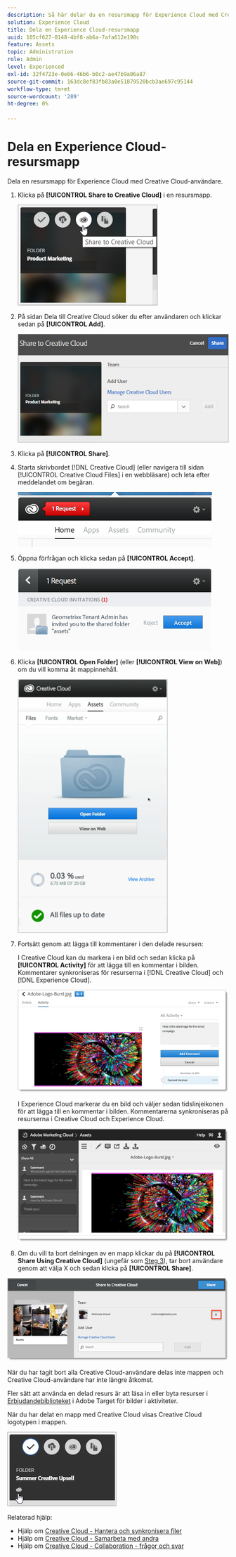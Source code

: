 ```yaml
---
description: Så här delar du en resursmapp för Experience Cloud med Creative Cloud-användare.
solution: Experience Cloud
title: Dela en Experience Cloud-resursmapp
uuid: 105cf627-0148-4bf8-ab6a-7afa612e198c
feature: Assets
topic: Administration
role: Admin
level: Experienced
exl-id: 32f4723e-0e66-46b6-b0c2-ae47b9a06a87
source-git-commit: 163dc8ef83fb83a0e51879520bcb3ae697c95144
workflow-type: tm+mt
source-wordcount: '289'
ht-degree: 0%

---
```


# Dela en Experience Cloud-resursmapp

Dela en resursmapp för Experience Cloud med Creative Cloud-användare.

1. Klicka på **[!UICONTROL Share to Creative Cloud]** i en resursmapp.

   ![Dela till Creative Cloud](../../assets/asset-share-cc.png)
1. På sidan Dela till Creative Cloud söker du efter användaren och klickar sedan på **[!UICONTROL Add]**.

   ![Lägg till en Creative Cloud-användare](../../assets/asset-share-cc-page.png)

1. Klicka på **[!UICONTROL Share]**.
1. Starta skrivbordet [!DNL Creative Cloud] (eller navigera till sidan [!UICONTROL Creative Cloud Files] i en webbläsare) och leta efter meddelandet om begäran.

   ![Begär meddelande](../../assets/cc_share_request.png)
1. Öppna förfrågan och klicka sedan på **[!UICONTROL Accept]**.

   ![Godkänn begäran](../../assets/cc_share_accept.png)
1. Klicka **[!UICONTROL Open Folder]** (eller **[!UICONTROL View on Web]**) om du vill komma åt mappinnehåll.

   ![Visa på webben](../../assets/creative_cloud_open_folder.png)
1. Fortsätt genom att lägga till kommentarer i den delade resursen:

   I Creative Cloud kan du markera i en bild och sedan klicka på **[!UICONTROL Activity]** för att lägga till en kommentar i bilden. Kommentarer synkroniseras för resurserna i [!DNL Creative Cloud] och [!DNL Experience Cloud].

   ![Lägg till en kommentar i bilden](../../assets/asset_comment_cc.png)

   I Experience Cloud markerar du en bild och väljer sedan tidslinjeikonen för att lägga till en kommentar i bilden. Kommentarerna synkroniseras på resurserna i Creative Cloud och Experience Cloud.

   ![Lägg till en kommentar i bilden](../../assets/asset_comment_mac.png)

1. Om du vill ta bort delningen av en mapp klickar du på **[!UICONTROL Share Using Creative Cloud]** (ungefär som [Steg 3](share.md)), tar bort användare genom att välja X och sedan klicka på **[!UICONTROL Share]**.

![Ta bort delning av en mapp](../../assets/asset_remove_user.png)

När du har tagit bort alla Creative Cloud-användare delas inte mappen och Creative Cloud-användare har inte längre åtkomst.

Fler sätt att använda en delad resurs är att läsa in eller byta resurser i [Erbjudandebiblioteket](https://experienceleague.adobe.com/docs/target/using/experiences/offers/manage-content.html?lang=sv-SE) i Adobe Target för bilder i aktiviteter.

När du har delat en mapp med Creative Cloud visas Creative Cloud logotypen i mappen.

![Creative Cloud logotyp i mappen](../../assets/asset-cc-logo.png)

Relaterad hjälp:

* Hjälp om [Creative Cloud - Hantera och synkronisera filer](https://helpx.adobe.com/se/creative-cloud/help/sync-creative-cloud-files.html)
* Hjälp om [Creative Cloud - Samarbeta med andra](https://helpx.adobe.com/se/creative-cloud/help/collaboration.html)
* Hjälp om [Creative Cloud - Collaboration - frågor och svar](https://helpx.adobe.com/se/creative-cloud/help/collaboration-faq.html)
